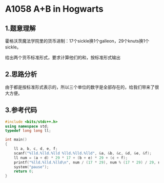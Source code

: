 # A1058 A+B in Hogwarts

## 1.题意理解
霍格沃茨魔法学院里的货币进制：17个sickle换1个galleon，29个knuts换1个sickle。

给出两个货币标准形式，要求计算他们的和，按标准形式输出

## 2.思路分析
由于都是按标准形式表示的，所以三个单位的数字是全部存在的，给我们带来了很大方便。

## 3.参考代码
```cpp
#include <bits/stdc++.h>
using namespace std;
typedef long long ll;

int main()
{
    ll a, b, c, d, e, f;
    scanf("%lld.%lld.%lld %lld.%lld.%lld", &a, &b, &c, &d, &e, &f);
    ll num = (a + d) * 29 * 17 + (b + e) * 29 + (c + f);
    printf("%lld.%lld.%lld\n", num / (17 * 29), num % (17 * 29) / 29, num % (17 * 29) % 29);
    system("pause");
    return 0;
}
```